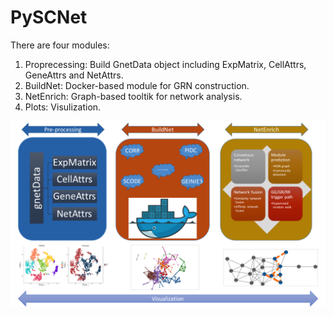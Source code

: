 # PySCNet
There are four modules:
1) Proprecessing: Build GnetData object including ExpMatrix, CellAttrs, GeneAttrs and NetAttrs.
2) BuildNet: Docker-based module for GRN construction.
3) NetEnrich: Graph-based tooltik for network analysis.
4) Plots: Visulization.

![Overview](https://github.com/MingBit/PySCNet/blob/master/Overview.png)